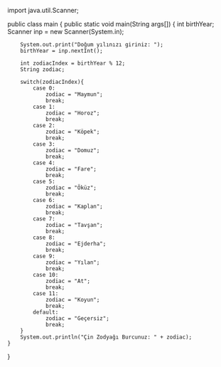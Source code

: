 import java.util.Scanner;

public class main {
    public static void main(String args[]) {
        int birthYear;
        Scanner inp = new Scanner(System.in);

        System.out.print("Doğum yılınızı giriniz: ");
        birthYear = inp.nextInt();

        int zodiacIndex = birthYear % 12;
        String zodiac;

        switch(zodiacIndex){
            case 0:
                zodiac = "Maymun";
                break;
            case 1:
                zodiac = "Horoz";
                break;
            case 2:
                zodiac = "Köpek";
                break;
            case 3:
                zodiac = "Domuz";
                break;
            case 4:
                zodiac = "Fare";
                break;
            case 5:
                zodiac = "Öküz";
                break;
            case 6:
                zodiac = "Kaplan";
                break;
            case 7:
                zodiac = "Tavşan";
                break;
            case 8:
                zodiac = "Ejderha";
                break;
            case 9:
                zodiac = "Yılan";
                break;
            case 10:
                zodiac = "At";
                break;
            case 11:
                zodiac = "Koyun";
                break;
            default:
                zodiac = "Geçersiz";
                break;
        }
        System.out.println("Çin Zodyağı Burcunuz: " + zodiac);
    }
}
